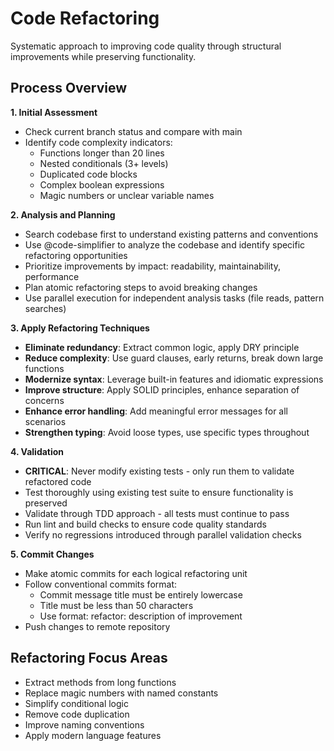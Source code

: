 # Code Refactoring

Systematic approach to improving code quality through structural improvements while preserving functionality.

## Process Overview

**1. Initial Assessment**
- Check current branch status and compare with main
- Identify code complexity indicators:
  - Functions longer than 20 lines
  - Nested conditionals (3+ levels)
  - Duplicated code blocks
  - Complex boolean expressions
  - Magic numbers or unclear variable names

**2. Analysis and Planning**
- Search codebase first to understand existing patterns and conventions
- Use @code-simplifier to analyze the codebase and identify specific refactoring opportunities
- Prioritize improvements by impact: readability, maintainability, performance
- Plan atomic refactoring steps to avoid breaking changes
- Use parallel execution for independent analysis tasks (file reads, pattern searches)

**3. Apply Refactoring Techniques**
- **Eliminate redundancy**: Extract common logic, apply DRY principle
- **Reduce complexity**: Use guard clauses, early returns, break down large functions
- **Modernize syntax**: Leverage built-in features and idiomatic expressions
- **Improve structure**: Apply SOLID principles, enhance separation of concerns
- **Enhance error handling**: Add meaningful error messages for all scenarios
- **Strengthen typing**: Avoid loose types, use specific types throughout

**4. Validation**
- **CRITICAL**: Never modify existing tests - only run them to validate refactored code
- Test thoroughly using existing test suite to ensure functionality is preserved
- Validate through TDD approach - all tests must continue to pass
- Run lint and build checks to ensure code quality standards
- Verify no regressions introduced through parallel validation checks

**5. Commit Changes**
- Make atomic commits for each logical refactoring unit
- Follow conventional commits format:
  - Commit message title must be entirely lowercase
  - Title must be less than 50 characters  
  - Use format: refactor: description of improvement
- Push changes to remote repository

## Refactoring Focus Areas
- Extract methods from long functions
- Replace magic numbers with named constants
- Simplify conditional logic
- Remove code duplication
- Improve naming conventions
- Apply modern language features